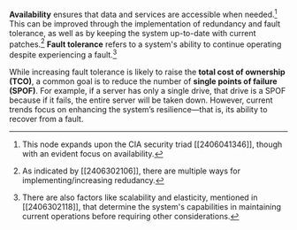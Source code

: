**Availability** ensures that data and services are accessible when needed.[^1]  This can be improved through the implementation of redundancy and fault tolerance, as well as by keeping the system up-to-date with current patches.[^2] **Fault tolerance** refers to a system's ability to continue operating despite experiencing a fault.[^3]

While increasing fault tolerance is likely to raise the **total cost of ownership (TCO)**, a common goal is to reduce the number of **single points of failure (SPOF)**. For example, if a server has only a single drive, that drive is a SPOF because if it fails, the entire server will be taken down. However, current trends focus on enhancing the system’s resilience—that is, its ability to recover from a fault.

[^1]: This node expands upon the CIA security triad [[2406041346]], though with an evident focus on availability.
[^2]: As indicated by [[2406302106]], there are multiple ways for implementing/increasing redudancy. 
[^3]: There are also factors like scalability and elasticity, mentioned in [[2406302118]], that determine the system's capabilities in maintaining current operations before requiring other considerations.
